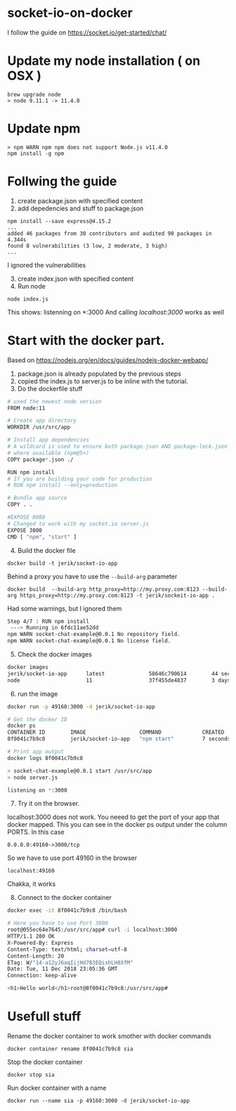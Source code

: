 # socket-io-on-docker

I follow the guide on https://socket.io/get-started/chat/

# Update my node installation ( on OSX )

	brew upgrade node
	> node 9.11.1 -> 11.4.0

# Update npm 

	> npm WARN npm npm does not support Node.js v11.4.0
	npm install -g npm

# Follwing the guide

1. create package.json with specified content
2. add depedencies and stuff to package.json 

```
npm install --save express@4.15.2
...
added 46 packages from 30 contributors and audited 90 packages in 4.344s
found 8 vulnerabilities (3 low, 2 moderate, 3 high)
...
```
I ignored the vulnerabilities

3. create index.json with specified content
4. Run node

```
node index.js
```

This shows: listenning on \*:3000
And calling _localhost:3000_ works as well

# Start with the docker part. 
Based on https://nodejs.org/en/docs/guides/nodejs-docker-webapp/

1. package.json is already populated by the previous steps
2. copied the index.js to server.js to be inline with the tutorial. 
3. Do the dockerfile stuff


```bash
# used the newest node version 
FROM node:11

# Create app directory
WORKDIR /usr/src/app

# Install app dependencies
# A wildcard is used to ensure both package.json AND package-lock.json are copied
# where available (npm@5+)
COPY package*.json ./

RUN npm install
# If you are building your code for production
# RUN npm install --only=production

# Bundle app source
COPY . .

#EXPOSE 8080
# Changed to work with my socket.io server.js
EXPOSE 3000
CMD [ "npm", "start" ]
```

4. Build the docker file 

```
docker build -t jerik/socket-io-app
```
Behind a proxy you have to use the ``--build-arg`` parameter

```
docker build  --build-arg http_proxy=http://my.proxy.com:8123 --build-arg https_proxy=http://my.proxy.com:8123 -t jerik/sockeit-io-app .
```

Had some warnings, but I ignored them

```bash
Step 4/7 : RUN npm install
 ---> Running in 6fdc11ae52dd
npm WARN socket-chat-example@0.0.1 No repository field.
npm WARN socket-chat-example@0.0.1 No license field.
```

5. Check the docker images

```bash
docker images
jerik/socket-io-app      latest              58646c790614        44 seconds ago      896MB
node                     11                  37f455de4837        3 days ago          894MB
```

6. run the image

```bash
docker run -p 49160:3000 -d jerik/socket-io-app

# Get the docker ID
docker ps
CONTAINER ID        IMAGE                 COMMAND             CREATED             STATUS              PORTS                     NAMES
8f0041c7b9c8        jerik/socket-io-app   "npm start"         7 seconds ago       Up 6 seconds        0.0.0.0:49160->3000/tcp   determined_turing

# Print app output
docker logs 8f0041c7b9c8

> socket-chat-example@0.0.1 start /usr/src/app
> node server.js

listening on *:3000
```

7. Try it on the browser. 
	
localhost:3000 does not work. You neeed to get the port of your app that docker mapped. This you can see in the
docker ps output under the column PORTS. In this case  

```
0.0.0.0:49160->3000/tcp
```

So we have to use port 49160 in the browser

```
localhost:49160 
```

Chakka, it works

8. Connect to the docker container 

```bash
docker exec -it 8f0041c7b9c8 /bin/bash

# Here you have to use Port 3000
root@055ec64e7645:/usr/src/app# curl -i localhost:3000
HTTP/1.1 200 OK
X-Powered-By: Express
Content-Type: text/html; charset=utf-8
Content-Length: 20
ETag: W/"14-a12yJ6aqIijHd7B3EQixhLH8XfM"
Date: Tue, 11 Dec 2018 23:05:36 GMT
Connection: keep-alive

<h1>Hello world</h1>root@8f0041c7b9c8:/usr/src/app#
```


# Usefull stuff

Rename the docker container to work smother with docker commands

	docker container rename 8f0041c7b9c8 sia

Stop the docker container

	docker stop sia

Run docker container with a name 

	docker run --name sia -p 49160:3000 -d jerik/socket-io-app
